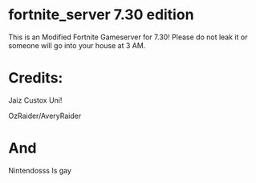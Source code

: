 # fortnite_server 7.30 edition


This is an Modified Fortnite Gameserver for 7.30! Please do not leak it or someone will go into your house at 3 AM.


# Credits:
Jaiz
Custox
Uni!

OzRaider/AveryRaider

# And
Nintendosss Is gay
